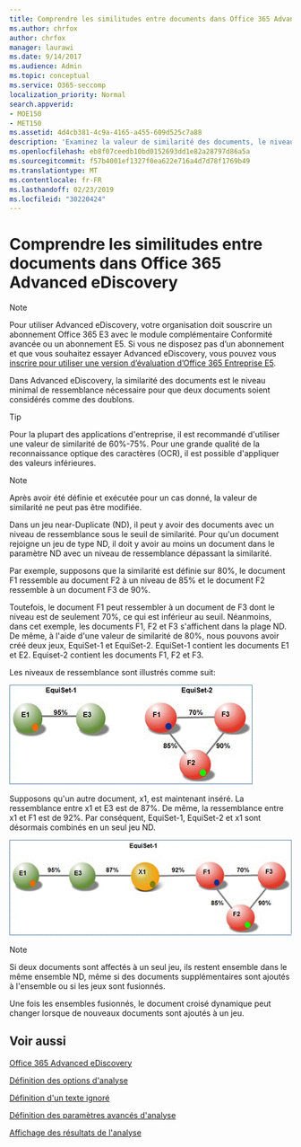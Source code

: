 ```yaml
---
title: Comprendre les similitudes entre documents dans Office 365 Advanced eDiscovery
ms.author: chrfox
author: chrfox
manager: laurawi
ms.date: 9/14/2017
ms.audience: Admin
ms.topic: conceptual
ms.service: O365-seccomp
localization_priority: Normal
search.appverid:
- MOE150
- MET150
ms.assetid: 4d4cb381-4c9a-4165-a455-609d525c7a88
description: 'Examinez la valeur de similarité des documents, le niveau de ressemblance minimal entre deux fichiers devant être considérés comme étant des doublons, fonctionne dans Office 365 Advanced eDiscovery. '
ms.openlocfilehash: eb8f07ceedb10bd0152693dd1e82a28797d86a5a
ms.sourcegitcommit: f57b4001ef1327f0ea622e716a4d7d78f1769b49
ms.translationtype: MT
ms.contentlocale: fr-FR
ms.lasthandoff: 02/23/2019
ms.locfileid: "30220424"
---
```

# <a name="understand-document-similarity-in-office-365-advanced-ediscovery"></a>Comprendre les similitudes entre documents dans Office 365 Advanced eDiscovery

> [!NOTE]
> Pour utiliser Advanced eDiscovery, votre organisation doit souscrire un abonnement Office 365 E3 avec le module complémentaire Conformité avancée ou un abonnement E5. Si vous ne disposez pas d’un abonnement et que vous souhaitez essayer Advanced eDiscovery, vous pouvez vous [inscrire pour utiliser une version d’évaluation d’Office 365 Entreprise E5](https://go.microsoft.com/fwlink/p/?LinkID=698279). 
  
Dans Advanced eDiscovery, la similarité des documents est le niveau minimal de ressemblance nécessaire pour que deux documents soient considérés comme des doublons.
  
> [!TIP]
> Pour la plupart des applications d'entreprise, il est recommandé d'utiliser une valeur de similarité de 60%-75%. Pour une grande qualité de la reconnaissance optique des caractères (OCR), il est possible d'appliquer des valeurs inférieures. 
  
> [!NOTE]
> Après avoir été définie et exécutée pour un cas donné, la valeur de similarité ne peut pas être modifiée. 
  
Dans un jeu near-Duplicate (ND), il peut y avoir des documents avec un niveau de ressemblance sous le seuil de similarité. Pour qu'un document rejoigne un jeu de type ND, il doit y avoir au moins un document dans le paramètre ND avec un niveau de ressemblance dépassant la similarité. 
  
Par exemple, supposons que la similarité est définie sur 80%, le document F1 ressemble au document F2 à un niveau de 85% et le document F2 ressemble à un document F3 de 90%. 
  
Toutefois, le document F1 peut ressembler à un document de F3 dont le niveau est de seulement 70%, ce qui est inférieur au seuil. Néanmoins, dans cet exemple, les documents F1, F2 et F3 s'affichent dans la plage ND. De même, à l'aide d'une valeur de similarité de 80%, nous pouvons avoir créé deux jeux, EquiSet-1 et EquiSet-2. EquiSet-1 contient les documents E1 et E2. Equiset-2 contient les documents F1, F2 et F3. 
  
Les niveaux de ressemblance sont illustrés comme suit:
  
![Similitude du document](media/3907ea7d-e28a-4027-8fc3-be090dd39144.gif)
  
Supposons qu'un autre document, x1, est maintenant inséré. La ressemblance entre x1 et E3 est de 87%. De même, la ressemblance entre x1 et F1 est de 92%. Par conséquent, EquiSet-1, EquiSet-2 et x1 sont désormais combinés en un seul jeu ND.
  
![Similitude du document](media/d140d347-33d5-475a-af04-594a0f2ab13d.gif)
  
> [!NOTE]
> Si deux documents sont affectés à un seul jeu, ils restent ensemble dans le même ensemble ND, même si des documents supplémentaires sont ajoutés à l'ensemble ou si les jeux sont fusionnés. 
  
Une fois les ensembles fusionnés, le document croisé dynamique peut changer lorsque de nouveaux documents sont ajoutés à un jeu. 
  
## <a name="see-also"></a>Voir aussi

[Office 365 Advanced eDiscovery](office-365-advanced-ediscovery.md)
  
[Définition des options d'analyse](set-analyze-options-in-advanced-ediscovery.md)
  
[Définition d'un texte ignoré](set-ignore-text-in-advanced-ediscovery.md)
  
[Définition des paramètres avancés d'analyse](set-analyze-advanced-settings-in-advanced-ediscovery.md)
  
[Affichage des résultats de l'analyse](view-analyze-results-in-advanced-ediscovery.md)

